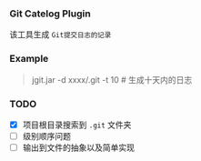 ### Git Catelog Plugin

该工具生成 `Git提交日志的记录`

### Example

> jgit.jar -d xxxx/.git -t 10 # 生成十天内的日志


### TODO

- [x] 项目根目录搜索到 `.git` 文件夹
- [ ] 级别顺序问题
- [ ] 输出到文件的抽象以及简单实现
